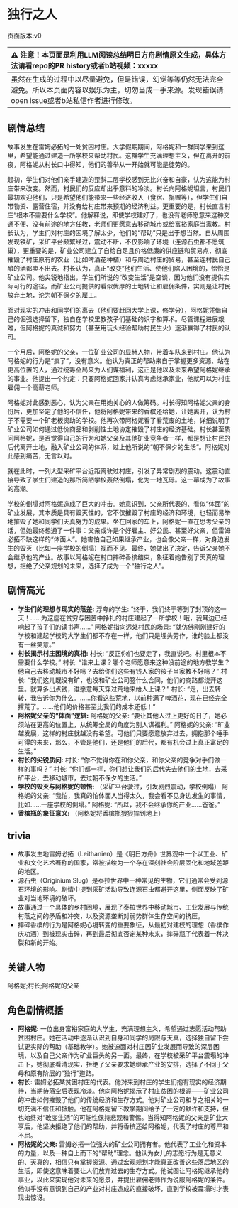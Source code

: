 # 独行之人
页面版本:v0
 

| :warning: 注意！本页面是利用LLM阅读总结明日方舟剧情原文生成，具体方法请看repo的PR history或者b站视频：xxxxx           |
|:----------------------------|
| 虽然在生成的过程中以尽量避免，但是错误，幻觉等等仍然无法完全避免。所以本页面内容以娱乐为主，切勿当成一手来源。发现错误请open issue或者b站私信作者进行修改。|



## 剧情总结
故事发生在雷姆必拓的一处贫困村庄。大学假期期间，阿格妮和一群同学来到这里，希望能通过建造一所学校来帮助村民。这群学生充满理想主义，但在离开的前夜，阿格妮从村长口中得知，他们的善举从一开始就可能是徒劳的。

起初，学生们对他们亲手建造的歪斜二层学校感到无比兴奋和自豪，认为这能为村庄带来改变。然而，村民们的反应却出乎意料的冷淡。村长向阿格妮坦言，村民们最初欢迎他们，只是希望他们能带来一些经济收入（食宿、捐赠等），但学生们自带物资、露营住宿，并没有给村庄带来预期的经济利益。更重要的是，村长直言村庄“根本不需要什么学校”。他解释说，即使学校建好了，也没有老师愿意来这种交通不便、没有前途的地方任教，老师们更愿意去移动城市或给富裕家庭当家教。村长认为，学生们对村庄的困境了解太少，他们的“帮助”只是出于想当然。自从周围发现铁矿，采矿平台频繁经过，震动不断，不仅影响了环境（连源石虫都不愿筑巢），更重要的是，矿业公司建立了自给自足且价格低廉的供应链和贸易点，彻底摧毁了村庄原有的农业（比如啤酒花种植）和与周边村庄的贸易，甚至连村民自己酿的酒都卖不出去。村长认为，真正“改变”他们生活、使他们陷入困境的，恰恰是矿业公司。他尖锐地指出，学生们所说的“改变生活”是空谈，因为他们没有提供实际可行的途径，而矿业公司提供的看似优厚的土地转让和雇佣条件，实则是让村民放弃土地，沦为朝不保夕的雇工。

面对现实的冲击和同学们的离去（他们要赶回大学上课，修学分），阿格妮凭借自己的倔强选择留下，独自在学校里教孩子们基础的识字和算术。尽管课程进展艰难，但阿格妮的真诚和努力（甚至用玩火经验帮助村民生火）逐渐赢得了村民的认可。

一个月后，阿格妮的父亲，一位矿业公司的显赫人物，带着车队来到村庄。他认为阿格妮的行为是“疯了”，没有意义。他认为真正的帮助来自于掌握更多资源、站在更高位置的人，通过统筹全局来为人们谋福利，这正是他以及未来希望阿格妮继承的事业。他提出一个约定：只要阿格妮回家并认真考虑继承家业，他就可以为村庄雇佣一个高薪老师。

阿格妮对此感到恶心，认为父亲在用她关心的人做筹码。村长得知阿格妮父亲的身份后，更加坚定了他的不信任，他将阿格妮带来的香槟还给她，让她离开，认为村子不需要一个矿老板资助的学校。他再次带阿格妮看了看荒废的土地，详细说明了矿业公司如何通过低价商品和剥削性土地协定摧毁了村庄的经济基础。村长甚至质问阿格妮，是否觉得自己的行为和她父亲及其他矿业竞争者一样，都是想让村民的后代离开土地，融入矿业公司的体系，过上他所说的“朝不保夕的生活”。阿格妮对此感到痛苦，无言以对。

就在此时，一列大型采矿平台近距离驶过村庄，引发了异常剧烈的震动。这震动直接导致了学生们建造的那所简陋学校轰然倒塌，化为一地瓦砾。这一幕成为了故事的高潮。

学校的倒塌对阿格妮造成了巨大的冲击。她意识到，父亲所代表的、看似“体面”的矿业发展，其本质是具有毁灭性的，它不仅摧毁了村庄的经济和环境，也轻而易举地摧毁了她和同学们天真努力的成果。坐在回家的车上，阿格妮一直在思考父亲的话，但她最终想通了一件事：父亲或许是个好雇主、好公民、甚至好父亲，但雷姆必拓不缺这样的“体面人”。她害怕自己如果继承产业，也会像父亲一样，对身边发生的毁灭（比如一座学校的倒塌）视而不见。最终，她做出了决定，告诉父亲她不会继承他的产业。故事以阿格妮在村口摔碎香槟结束，象征着她告别了天真的理想，拒绝了父亲规划的未来，选择了成为一个“独行之人”。
## 剧情高光
-   **学生们的理想与现实的落差:**
    浮夸的学生: “终于，我们终于等到了封顶的这一天！......为这座在贫穷与困苦中挣扎的村庄建起了一所学校！哦，我耳边已经响起了孩子们的读书声......”
    阿格妮指向远处村民的场景: “就仿佛刚刚建好的学校和建起学校的大学生们都不存在一样，他们只是埋头劳作，谁的脸上都没有一丝笑意。”
-   **村长揭示村庄困境的真相:**
    村长: “反正你们也要走了，我直说吧。村里根本不需要什么学校。”
    村长: “谁来上课？哪个老师愿意来这种没前途的地方教学生？他自己去移动城市不好吗？去给你们这些有钱人家的孩子当家教不好吗？”
    村长: “我们这儿既没有矿，也没和矿业公司签什么合同，他们的商路都绕开这里。就算多出点钱，谁愿意每天穿过荒地来给人上课？”
    村长: “走，出去转转，我告诉你为什么。......你看这些荒地，以前种满了啤酒花，现在已经完全撂荒了。......他们的价格甚至比我们的成本还低！”
-   **阿格妮父亲的“体面”逻辑:**
    阿格妮的父亲: “要让其他人过上更好的日子，她必须站在更高的位置上，从统筹全局的角度为别人谋福利。”
    阿格妮的父亲: “旷业越发展，这样的村庄就越没有希望。可他们只要愿意放弃过去，拥抱那个唾手可得的未来，那么，不管是他们，还是他们的后代，都有机会过上真正富足的生活。”
-   **村长的尖锐质问:**
    村长: “你不觉得你在和你父亲，和你父亲的竞争对手们做一样的事吗？”
    村长: “你们都一样，你们想让我们的后代失去他们的土地，去采矿平台，去移动城市，去过朝不保夕的生活。”
-   **学校的毁灭与阿格妮的顿悟:**
    （采矿平台驶过，引发剧烈震动，学校倒塌）
    阿格妮的父亲: “我怕，我真的怕体面人当得太久，我会看不见身边发生的事情，比如......一座学校的倒塌。”
    阿格妮: “所以，我不会继承你的产业......爸爸。”
-   **香槟瓶的象征意义:**
    （阿格妮将香槟瓶狠狠摔到地上）
## trivia
-   故事发生地雷姆必拓（Leithanien）是《明日方舟》世界观中一个以工业、矿业和文化艺术著称的国家，常被描绘为一个存在深刻社会阶层固化和地域差距的地区。
-   源石虫（Originium Slug）是泰拉世界中一种常见的生物，它们通常会受到源石环境的影响。剧情中提到采矿活动导致连源石虫都避开这里，侧面反映了矿业对当地环境的破坏。
-   故事通过一个具体的乡村困境，展现了泰拉世界中移动城市、工业发展与传统村落之间的矛盾和冲突，以及资源垄断对弱势群体生存空间的挤压。
-   摔碎香槟的行为是阿格妮心境转变的重要象征，从最初对建校的理想（香槟作庆功酒）到被现实击碎，再到最后彻底否定某种未来，摔碎瓶子代表着一种决裂和新的开始。
## 关键人物
阿格妮;村长;阿格妮的父亲
## 角色剧情概括
-   **阿格妮:** 一位出身富裕家庭的大学生，充满理想主义，希望通过志愿活动帮助贫困村庄。她在活动中逐渐认识到自身和同学的局限与天真，选择独自留下尝试更实际的帮助（基础教学）。她被迫面对村庄因矿业发展而导致的深层困境，以及自己父亲作为矿业巨头的另一面。最终，在学校被采矿平台震塌的冲击下，她彻底看清现实，拒绝了父亲要求她继承产业的安排，选择了不同于父母和原有阶层的“独行”道路。
-   **村长:** 雷姆必拓某贫困村庄的代表。他对来到村庄的学生们抱有现实的经济期待，当期待落空后表现冷淡。他向阿格妮揭示了村庄贫困的根源——矿业公司的冲击如何摧毁了他们的传统经济和生存方式。他对矿业公司和与之相关的一切充满不信任和抵触。他在阿格妮留下教学期间给予了一定的默许和支持，但也始终对“改变生活”的可能性保持悲观和警惕。当得知阿格妮的父亲是矿业大亨后，他坚决拒绝了他们的帮助，并将香槟还给阿格妮，代表了村庄的尊严和不屈。
-   **阿格妮的父亲:** 雷姆必拓一位强大的矿业公司拥有者。他代表了工业化和资本的力量，以及一种自上而下的“帮助”理念。他认为女儿的志愿行为是无意义的、天真的，相信只有掌握资源、通过宏观规划才能真正改善这些落后地区的生活，即使这意味着要让人们放弃过去的生存方式。他试图让阿格妮继承他的事业，以此来实现他对未来的愿景，并提出雇佣老师作为说服阿格妮的条件。他似乎没有意识到自己的产业对村庄造成的直接破坏，直到学校被震塌时才表现出惊讶。